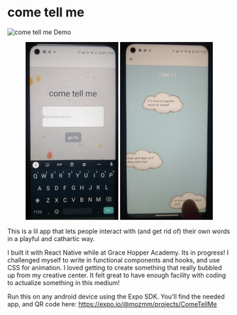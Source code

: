 # come tell me

![come tell me Demo](https://github.com/MozMM/ComeTellMe/blob/main/public/demo/noTouchesDraft.gif)

<p align="center">
<img src=https://github.com/MozMM/ComeTellMe/blob/master/public/Screen_Home.png height="400"> <img src=https://github.com/MozMM/ComeTellMe/blob/master/public/Screen_Clouds.png height="400">
</p>
This is a lil app that lets people interact with (and get rid of) their own words in a playful and cathartic way. 

I built it with React Native while at Grace Hopper Academy. Its in progress! I challenged myself to write in functional components and hooks, and use CSS for animation. I loved getting to create something that really bubbled up from my creative center. It felt great to have enough facility with coding to actualize something in this medium!

Run this on any android device using the Expo SDK. You'll find the needed app, and QR code here:
https://expo.io/@mozmm/projects/ComeTellMe

